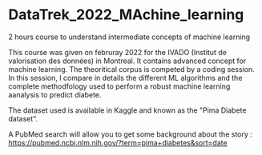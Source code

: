 # DataTrek_2022_MAchine_learning

2 hours course to understand intermediate concepts of machine learning

This course was given on februray 2022 for the IVADO (Institut de valorisation des données) in Montreal. It contains advanced concept for machine learning.
The theoritical corpus is competed by a coding session. In this session, I compare in details the different ML algorithms and the complete methodfology used to perform a robust machine learning aanalysis to predict diabete. 

The dataset used is available in Kaggle and known as the "Pima Diabete dataset".

A PubMed search will allow you to get some background about the story : https://pubmed.ncbi.nlm.nih.gov/?term=pima+diabetes&sort=date
